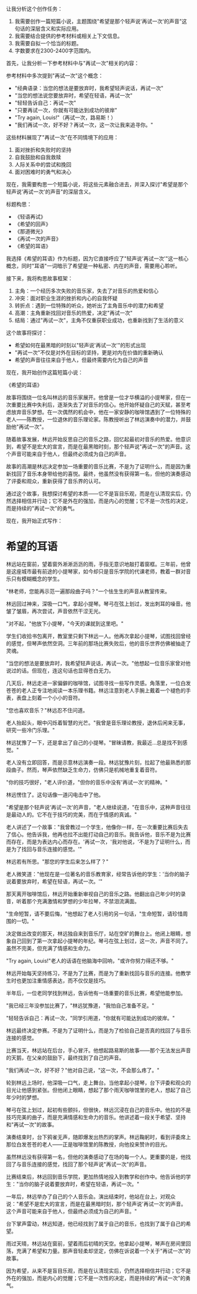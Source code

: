 <ReasoningChainRenderer>
让我分析这个创作任务：

1. 我需要创作一篇短篇小说，主题围绕"希望是那个轻声说'再试一次'的声音"这句话的深层含义和实际应用。
2. 我需要结合提供的参考材料或相关上下文信息。
3. 我需要自拟一个恰当的标题。
4. 字数要求在2300-2400字范围内。

首先，让我分析一下参考材料中与"再试一次"相关的内容：

参考材料中多次提到"再试一次"这个概念：
- "经典语录：当您的想法是要放弃时，我希望轻声说话，再试一次"
- "当您的想法说您要放弃时，希望在轻语，再试一次"
- "轻轻告诉自己：再试一次"
- "只要再试一次，你就有可能达到成功的彼岸"
- "Try again, Louis!"（再试一次，路易斯！）
- "我们再试一次，好不好？再试一次，这一次让我来追寻你。"

这些材料展现了"再试一次"在不同情境下的应用：
1. 面对挫折和失败时的坚持
2. 自我鼓励和自我救赎
3. 人际关系中的尝试和挽回
4. 面对困难时的勇气和决心

现在，我需要构思一个短篇小说，将这些元素融合进去，并深入探讨"希望是那个轻声说'再试一次'的声音"的深层含义。

标题构思：
- 《轻语再试》
- 《希望的回声》
- 《那道微光》
- 《再试一次的声音》
- 《希望的耳语》

我选择《希望的耳语》作为标题，因为它直接呼应了"轻声说'再试一次'"这一核心概念，同时"耳语"一词暗示了希望是一种私密、内在的声音，需要用心聆听。

接下来，我将构思故事框架：

1. 主角：一个经历多次失败的音乐家，失去了对音乐的热爱和信心
2. 冲突：面对职业生涯的挫折和内心的自我怀疑
3. 转折点：遇到一位特殊的听众，她听出了主角音乐中的潜力和希望
4. 高潮：主角重新找回对音乐的热爱，决定"再试一次"
5. 结局：通过"再试一次"，主角不仅重获职业成功，也重新找到了生活的意义

这个故事将探讨：
- 希望如何在最黑暗的时刻以"轻声说'再试一次'"的形式出现
- "再试一次"不仅是对外在目标的坚持，更是对内在价值的重新确认
- 希望的声音往往来自于他人，但最终需要内化为自己的声音

现在，我开始创作这篇短篇小说：

《希望的耳语》

故事将围绕一位名叫林远的音乐家展开。他曾是一位才华横溢的小提琴家，但在一次重要比赛中失利后，逐渐失去了对音乐的信心。他开始怀疑自己的天赋，甚至考虑放弃音乐梦想。在一次偶然的机会中，他在一家安静的咖啡馆遇到了一位特殊的老人——陈教授，一位退休的音乐理论家。陈教授听出了林远演奏中的潜力，并鼓励他"再试一次"。

随着故事发展，林远开始反思自己的音乐之路，回忆起最初对音乐的热爱。他意识到，希望不是宏大的宣言，而是在最黑暗时刻，那个轻声说"再试一次"的声音。这个声音可能来自于他人，但最终必须成为自己的声音。

故事的高潮是林远决定参加一场重要的音乐比赛，不是为了证明什么，而是因为重新找回了音乐本身带给他的喜悦。最终，他虽然没有获得第一名，但他的演奏感动了评委和观众，重新获得了音乐界的认可。

通过这个故事，我想探讨希望的本质——它不是盲目乐观，而是在认清现实后，仍然选择相信并行动；它不是外在的强加，而是内心的觉醒；它不是一次性的决定，而是持续的"再试一次"的勇气。

现在，我开始正式写作：
</ReasoningChainRenderer>

# 希望的耳语

林远站在窗前，望着窗外淅淅沥沥的雨，手指无意识地敲打着窗框。三年前，他曾是这座城市最有前途的小提琴家，如今却只是音乐学院的代课老师，教着一群对音乐只有模糊概念的学生。

"林老师，您能再示范一遍那段曲子吗？"一个怯生生的声音从教室传来。

林远回过神来，深吸一口气，拿起小提琴。琴弓在弦上划过，发出刺耳的噪音。他皱了皱眉，再次尝试，声音依然干涩无光。

"对不起，"他放下小提琴，"今天的课就到这里吧。"

学生们收拾书包离开，教室里只剩下林远一人。他再次拿起小提琴，试图找回曾经的感觉，但琴声依然空洞。三年前的那场比赛失败后，他的音乐世界仿佛被抽走了灵魂。

"当您的想法是要放弃时，我希望轻声说话，再试一次。"他想起一位音乐家曾对他说过的话。但现在，连这句话也显得苍白无力。

几天后，林远走进一家偏僻的咖啡馆，试图寻找一些写作灵感。角落里，一位白发苍苍的老人正专注地阅读一本乐理书籍。林远注意到老人手腕上戴着一个褪色的手表，表盘上刻着一个小小的音符。

"您也喜欢音乐？"林远忍不住问道。

老人抬起头，眼中闪烁着智慧的光芒。"我曾是音乐理论教授，退休后闲来无事，研究一些冷门乐理。"

林远犹豫了一下，还是拿出了自己的小提琴。"冒昧请教，我最近...总是找不到感觉。"

老人没有立即回答，而是示意林远演奏一段。林远犹豫片刻，拉起了他最熟悉的那段曲子。然而，琴声依然缺乏生命力，仿佛只是机械地重复着音符。

"你的技巧很好，"老人评价道，"但你的音乐中没有'再试一次'的精神。"

林远愣住了。这句话像一道闪电击中了他。

"希望是那个轻声说'再试一次'的声音，"老人继续说道，"在音乐中，这种声音往往是最动人的。它不在于技巧的完美，而在于情感的真诚。"

老人讲述了一个故事："我曾教过一个学生，他像你一样，在一次重要比赛后失去了信心。他告诉我，他再也拉不出能打动自己的音乐。我告诉他，音乐不是为比赛而存在，而是为表达内心而存在。'再试一次，'我对他说，'不是为了证明什么，而是为了找回与音乐连接的感觉。'"

林远若有所思。"那您的学生后来怎么样了？"

老人微笑道："他现在是一位著名的音乐教育家，经常告诉他的学生：'当你的脑子说着要放弃时，希望在轻语，再试一次。'"

那天离开咖啡馆后，林远开始重新审视自己的音乐之路。他翻出自己年少时的录音，听着那个充满激情和梦想的少年拉琴，不禁泪流满面。

"生命短暂，请不要后悔，"他想起了老人引用的另一句话，"生命短暂，请珍惜周围的一切。"

决定做出改变的那天，林远独自来到音乐厅，站在空旷的舞台上。他闭上眼睛，想象自己回到了第一次拿起小提琴的年纪。琴弓在弦上划过，这一次，声音不同了。虽然不完美，但充满了情感和生命力。

"Try again, Louis!"老人的话语在他脑海中回响，"或许你努力得还不够。"

林远开始每天坚持练习，不是为了比赛，而是为了重新找回与音乐的连接。他教学生时也更加注重情感表达，而不仅仅是技巧。

半年后，一位老同学找到林远，告诉他有一场重要的音乐比赛，希望他能参加。

"我已经三年没参加比赛了，"林远犹豫道，"我怕自己准备不足。"

"轻轻告诉自己：再试一次，"同学引用道，"你就有可能达到成功的彼岸。"

林远最终决定参赛。不是为了证明什么，而是为了检验自己是否真的找回了与音乐连接的感觉。

比赛当天，林远站在后台，手心冒汗。他想起路易斯的故事——那个无法发出声音的天鹅，在父亲的鼓励下，最终找到了自己的声音。

"我们再试一次，好不好？"他对自己说，"这一次，不会那么疼了。"

轮到林远上场时，他深吸一口气，走上舞台。当他拿起小提琴，台下评委和观众的目光让他感到紧张。但他闭上眼睛，想起了那个雨天咖啡馆里的老人，想起了自己年少时的梦想。

琴弓在弦上划过，起初有些颤抖，但很快，林远沉浸在自己的音乐中。他拉的不是技巧完美的曲子，而是充满情感和生命力的音乐。他讲述着一段关于希望、坚持和"再试一次"的故事。

演奏结束时，台下鸦雀无声，随即爆发出热烈的掌声。林远鞠躬时，看到评委席上那位白发苍苍的老人——正是咖啡馆里的陈教授，向他投来赞许的目光。

虽然林远没有获得第一名，但他的演奏感动了在场的每一个人。更重要的是，他找回了与音乐连接的感觉，找回了那个轻声说"再试一次"的声音。

比赛结束后，林远回到音乐学院，更加热情地投入到教学和创作中。他告诉他的学生："当你的脑子说着要放弃时，希望在轻语，再试一次。"

一年后，林远举办了自己的个人音乐会。演出结束时，他站在台上，对观众说："希望不是宏大的宣言，而是在最黑暗时刻，那个轻声说'再试一次'的声音。这个声音可能来自于他人，但最终必须成为自己的声音。"

台下掌声雷动，林远知道，他已经找到了属于自己的音乐，也找到了属于自己的希望。

雨过天晴，林远站在窗前，望着雨后初晴的天空。他拿起小提琴，琴声在房间里回荡，充满了希望和力量。那声音轻柔却坚定，仿佛在诉说着一个关于"再试一次"的故事。

因为希望，从来不是盲目乐观，而是在认清现实后，仍然选择相信并行动；它不是外在的强加，而是内心的觉醒；它不是一次性的决定，而是持续的"再试一次"的勇气。